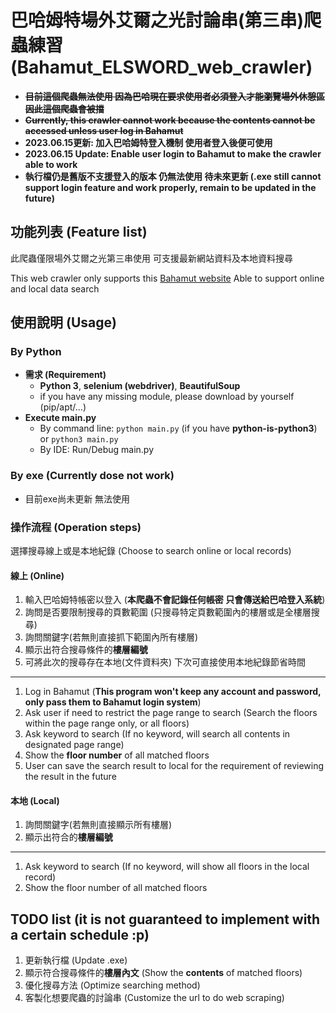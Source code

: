 # 巴哈姆特場外艾爾之光討論串(第三串)爬蟲練習 (Bahamut_ELSWORD_web_crawler)

- ~~**目前這個爬蟲無法使用 因為巴哈現在要求使用者必須登入才能瀏覽場外休憩區 因此這個爬蟲會被擋**~~
- ~~**Currently, this crawler cannot work because the contents cannot be accessed unless user log in Bahamut**~~
- **2023.06.15更新: 加入巴哈姆特登入機制 使用者登入後便可使用**
- **2023.06.15 Update: Enable user login to Bahamut to make the crawler able to work**
- **執行檔仍是舊版不支援登入的版本 仍無法使用 待未來更新 (.exe still cannot support login feature and work properly, remain to be updated in the future)**

## 功能列表 (Feature list)

此爬蟲僅限場外艾爾之光第三串使用 可支援最新網站資料及本地資料搜尋

This web crawler only supports this [Bahamut website](https://forum.gamer.com.tw/C.php?page=1&bsn=60076&snA=5149433)
Able to support online and local data search


## 使用說明 (Usage)

### By Python

- **需求 (Requirement)**
  - **Python 3**, **selenium (webdriver)**, **BeautifulSoup**
  - if you have any missing module, please download by yourself (pip/apt/...)
- **Execute main.py**
  - By command line: ```python main.py``` (if you have **python-is-python3**) or ```python3 main.py```
  - By IDE: Run/Debug main.py

### By exe (Currently dose not work)

- 目前exe尚未更新 無法使用

### 操作流程 (Operation steps)

選擇搜尋線上或是本地紀錄 (Choose to search online or local records)

#### 線上 (Online)
1. 輸入巴哈姆特帳密以登入 (**本爬蟲不會記錄任何帳密 只會傳送給巴哈登入系統**)
2. 詢問是否要限制搜尋的頁數範圍 (只搜尋特定頁數範圍內的樓層或是全樓層搜尋)
3. 詢問關鍵字(若無則直接抓下範圍內所有樓層)
4. 顯示出符合搜尋條件的**樓層編號**
5. 可將此次的搜尋存在本地(文件資料夾) 下次可直接使用本地紀錄節省時間
-------------------------------------------------------------------------------------------------------
1. Log in Bahamut (**This program won't keep any account and password, only pass them to Bahamut login system**)
2. Ask user if need to restrict the page range to search (Search the floors within the page range only, or all floors)
3. Ask keyword to search (If no keyword, will search all contents in designated page range)
4. Show the **floor number** of all matched floors
5. User can save the search result to local for the requirement of reviewing the result in the future

#### 本地 (Local)
1. 詢問關鍵字(若無則直接顯示所有樓層)
2. 顯示出符合的**樓層編號**
-------------------------------------------------------------------------------------------------------
1. Ask keyword to search (If no keyword, will show all floors in the local record)
2. Show the floor number of all matched floors

## TODO list (it is not guaranteed to implement with a certain schedule :p)

1. 更新執行檔 (Update .exe)
2. 顯示符合搜尋條件的**樓層內文** (Show the **contents** of matched floors)
3. 優化搜尋方法 (Optimize searching method)
4. 客製化想要爬蟲的討論串 (Customize the url to do web scraping)
